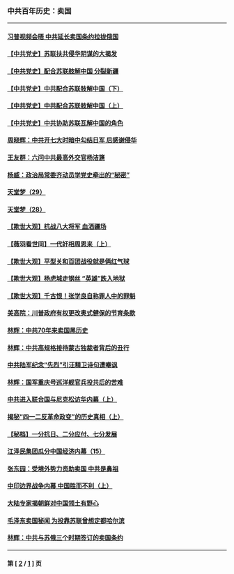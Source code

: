 ### 中共百年历史：卖国
---
#### [习普视频会晤 中共延长卖国条约拉拢俄国](../../pages/nf1176117/n13060971.md?09200430) 
#### [【中共党史】苏联扶共侵华阴谋的大揭发](../../pages/nf1176117/n13056050.md?09200430) 
#### [【中共党史】配合苏联肢解中国 分裂新疆](../../pages/nf1176117/n13040700.md?09200430) 
#### [【中共党史】中共配合苏联肢解中国（下）](../../pages/nf1176117/n13035660.md?09200430) 
#### [【中共党史】中共配合苏联肢解中国（上）](../../pages/nf1176117/n13030262.md?09200430) 
#### [【中共党史】中共协助苏联瓦解中国的角色](../../pages/nf1176117/n13018109.md?09200430) 
#### [周晓辉：中共开七大时暗中勾结日军 后感谢侵华](../../pages/nf1176117/n12921960.md?09200430) 
#### [王友群：六问中共最高外交官杨洁篪](../../pages/nf1176117/n12836495.md?09200430) 
#### [杨威：政治局常委齐动员学党史牵出的“秘密”](../../pages/nf1176117/n12764642.md?09200430) 
#### [天堂梦（29）](../../pages/nf1176117/n12408465.md?09200430) 
#### [天堂梦（28）](../../pages/nf1176117/n12408309.md?09200430) 
#### [【欺世大观】抗战八大将军 血洒疆场](../../pages/nf1176117/n12357044.md?09200430) 
#### [【薇羽看世间】一代奸相周恩来（上）](../../pages/nf1176117/n12401109.md?09200430) 
#### [【欺世大观】平型关和百团战役就是俩红气球](../../pages/nf1176117/n12359157.md?09200430) 
#### [【欺世大观】杨虎城走钢丝 “英雄”跌入地狱](../../pages/nf1176117/n12358840.md?09200430) 
#### [【欺世大观】千古恨！张学良自称罪人中的罪魁](../../pages/nf1176117/n12358629.md?09200430) 
#### [美高院：川普政府有权更改奥式健保的节育条款](../../pages/nf1176117/n12242171.md?09200430) 
#### [林辉：中共70年来卖国黑历史](../../pages/nf1176117/n11552181.md?09200430) 
#### [林辉：中共高规格接待蒙古独裁者背后的丑行](../../pages/nf1176117/n11225005.md?09200430) 
#### [中共陆军纪念“先烈”引汪精卫诗句遭嘲讽](../../pages/nf1176117/n11153345.md?09200430) 
#### [林辉：国军重庆号巡洋舰官兵投共后的苦难](../../pages/nf1176117/n10997801.md?09200430) 
#### [中共进入联合国与尼克松访华内幕（上）](../../pages/nf1176117/n10138788.md?09200430) 
#### [揭秘“四一二反革命政变”的历史真相（上）](../../pages/nf1176117/n9996650.md?09200430) 
#### [【秘档】一分抗日、二分应付、七分发展](../../pages/nf1176117/n9331484.md?09200430) 
#### [江泽民集团瓜分中国经济内幕（15）](../../pages/nf1176117/n9268584.md?09200430) 
#### [张东园：受境外势力资助卖国 中共是鼻祖](../../pages/nf1176117/n9272480.md?09200430) 
#### [中印边界战争内幕 中国胜而不利（上）](../../pages/nf1176117/n9252458.md?09200430) 
#### [大陆专家揭朝鲜对中国领土有野心](../../pages/nf1176117/n9074056.md?09200430) 
#### [毛泽东卖国秘闻 为投靠苏联曾想定都哈尔滨](../../pages/nf1176117/n9058631.md?09200430) 
#### [林辉：中共与苏俄三个时期签订的卖国条约](../../pages/nf1176117/n9036062.md?09200430) 

---
#### 第 [ [2](./2.md?09200430) / [1](./1.md?09200430) ] 页

